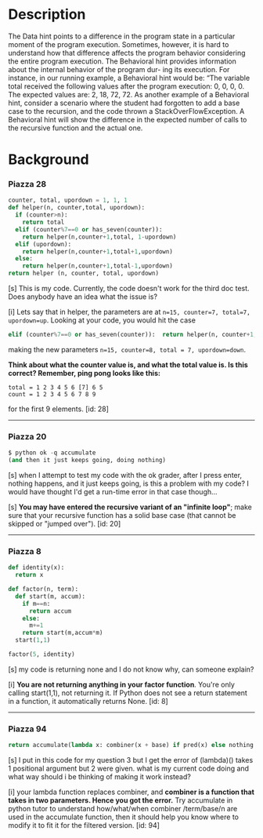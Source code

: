 # Description

The Data hint points to a difference in the program state in a particular moment of the program execution. Sometimes, however, it is hard to understand how that difference affects the program behavior considering the entire program execution. The Behavioral hint provides information about the internal behavior of the program dur- ing its execution. For instance, in our running example, a Behavioral hint would be: “The variable total received the following values after the program execution: 0, 0, 0, 0. The expected values are: 2, 18, 72, 72. As another example of a Behavioral hint, consider a scenario where the student had forgotten to add a base case to the recursion, and the code thrown a StackOverFlowException. A Behavioral hint will show the difference in the expected number of calls to the recursive function and the actual one.


# Background

### Piazza 28

```python
counter, total, upordown = 1, 1, 1
def helper(n, counter,total, upordown):
  if (counter>n):
    return total
  elif (counter%7==0 or has_seven(counter)):
    return helper(n,counter+1,total, 1-upordown)
  elif (upordown):
    return helper(n,counter+1,total+1,upordown)
  else:
    return helper(n,counter+1,total-1,upordown)
return helper (n, counter, total, upordown)
```

[s] This is my code. Currently, the code doesn't work for the third doc test. Does anybody have an idea what the issue is?

[i] Lets say that in helper, the parameters are at `n=15, counter=7, total=7, upordown=up`. Looking at your code, you would hit the case
```python
elif (counter%7==0 or has_seven(counter)):  return helper(n, counter+1, total, 1-upordown)
```
making the new parameters `n=15, counter=8, total = 7, upordown=down`.

**Think about what the counter value is, and what the total value is. Is this correct?
Remember, ping pong looks like this:**
```
total = 1 2 3 4 5 6 [7] 6 5
count = 1 2 3 4 5 6 7 8 9
```
for the first 9 elements. [id: 28]


---


### Piazza 20

```python
$ python ok -q accumulate
(and then it just keeps going, doing nothing)
```

[s] when I attempt to test my code with the ok grader, after I press enter, nothing happens, and it just keeps going, is this a problem with my code? I would have thought I'd get a run-time error in that case though...

[s] **You may have entered the recursive variant of an "infinite loop"**; make sure that your recursive function has a solid base case (that cannot be skipped or "jumped over"). [id: 20]


---

### Piazza 8

```python
def identity(x):
  return x

def factor(n, term):
  def start(m, accum):
    if m==n:
      return accum
    else:
      m+=1
    return start(m,accum*m)
  start(1,1)

factor(5, identity)
```

[s] my code is returning none and I do not know why, can someone explain?

[i] **You are not returning anything in your factor function**. You're only calling start(1,1), not returning it. If Python does not see a return statement in a function, it automatically returns None. [id: 8]



---

### Piazza 94

```python
return accumulate(lambda x: combiner(x + base) if pred(x) else nothing in range(n), base, n, term)
```

[s] I put in this code for my question 3 but I get the error of (lambda)() takes 1 positional argument but 2 were given. what is my current code doing and what way should i be thinking of making it work instead?

[i] your lambda function replaces combiner, and **combiner is a function that takes in two parameters. Hence you got the error.** Try accumulate in python tutor to understand how/what/when combiner /term/base/n are used in the accumulate function, then it should help you know where to modify it to fit it for the filtered version. [id: 94]


